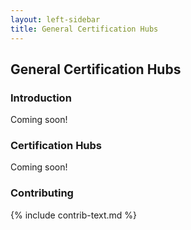 ```yaml
---
layout: left-sidebar
title: General Certification Hubs
---
```


## General Certification Hubs

### Introduction

Coming soon!

### Certification Hubs

Coming soon!

### Contributing

{% include contrib-text.md %}
